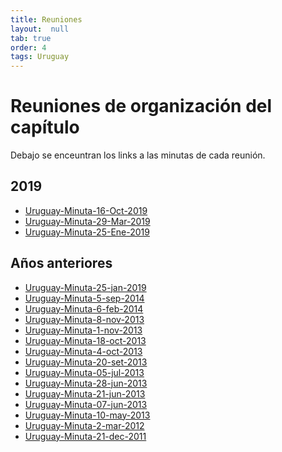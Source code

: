 ```yaml
---
title: Reuniones
layout:  null
tab: true
order: 4
tags: Uruguay
---
```


# Reuniones de organización del capítulo
Debajo se enceuntran los links a las minutas de cada reunión.

## 2019
* [Uruguay-Minuta-16-Oct-2019](https://docs.google.com/document/d/1li2la1QSotFxcYYlh3VWm9SV5zDtdKVXEcfWkqV9ny4/edit?usp=sharing)
* [Uruguay-Minuta-29-Mar-2019](https://drive.google.com/a/owasp.org/file/d/1st1KMSwJkKPNDANFZTkne9-4LMMAYzGM/view?usp=sharing)
* [Uruguay-Minuta-25-Ene-2019](https://drive.google.com/a/owasp.org/file/d/1iyMd8BG3FMqjICMEpSDjHO83sERm_6Ky/view?usp=sharing)

## Años anteriores
<!-- TODO: pasar estas páginas a la versión nueva? -->
* <a href="https://www.owasp.org/index.php/Uruguay-Minuta-25-jan-2019">Uruguay-Minuta-25-jan-2019</a>
* <a href="https://www.owasp.org/index.php/Uruguay-Minuta-5-sep-2014">Uruguay-Minuta-5-sep-2014</a>
* <a href="https://www.owasp.org/index.php/Uruguay-Minuta-6-feb-2014">Uruguay-Minuta-6-feb-2014</a>
* <a href="https://www.owasp.org/index.php/Uruguay-Minuta-8-nov-2013">Uruguay-Minuta-8-nov-2013</a>
* <a href="https://www.owasp.org/index.php/Uruguay-Minuta-1-nov-2013">Uruguay-Minuta-1-nov-2013</a>
* <a href="https://www.owasp.org/index.php/Uruguay-Minuta-18-oct-2013">Uruguay-Minuta-18-oct-2013</a>
* <a href="https://www.owasp.org/index.php/Uruguay-Minuta-4-oct-2013">Uruguay-Minuta-4-oct-2013</a>
* <a href="https://www.owasp.org/index.php/Uruguay-Minuta-20-set-2013">Uruguay-Minuta-20-set-2013</a>
* <a href="https://www.owasp.org/index.php/Uruguay-Minuta-05-jul-2013">Uruguay-Minuta-05-jul-2013</a>
* <a href="https://www.owasp.org/index.php/Uruguay-Minuta-28-jun-2013">Uruguay-Minuta-28-jun-2013</a>
* <a href="https://www.owasp.org/index.php/Uruguay-Minuta-21-jun-2013">Uruguay-Minuta-21-jun-2013</a>
* <a href="https://www.owasp.org/index.php/Uruguay-Minuta-07-jun-2013">Uruguay-Minuta-07-jun-2013</a>
* <a href="https://www.owasp.org/index.php/Uruguay-Minuta-10-may-2013">Uruguay-Minuta-10-may-2013</a>
* <a href="https://www.owasp.org/index.php/Uruguay-Minuta-2-mar-2012">Uruguay-Minuta-2-mar-2012</a>
* <a href="https://www.owasp.org/index.php/Uruguay-Minuta-21-dec-2011">Uruguay-Minuta-21-dec-2011</a>
